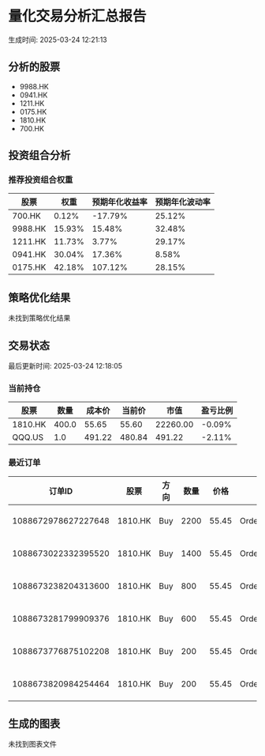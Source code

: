 # 量化交易分析汇总报告

生成时间: 2025-03-24 12:21:13

## 分析的股票

- 9988.HK
- 0941.HK
- 1211.HK
- 0175.HK
- 1810.HK
- 700.HK

## 投资组合分析

### 推荐投资组合权重

| 股票 | 权重 | 预期年化收益率 | 预期年化波动率 |
|------|------|----------------|----------------|
| 700.HK | 0.12% | -17.79% | 25.12% |
| 9988.HK | 15.93% | 15.48% | 32.48% |
| 1211.HK | 11.73% | 3.77% | 29.17% |
| 0941.HK | 30.04% | 17.36% | 8.58% |
| 0175.HK | 42.18% | 107.12% | 28.15% |

## 策略优化结果

未找到策略优化结果

## 交易状态

最后更新时间: 2025-03-24 12:18:05

### 当前持仓

| 股票 | 数量 | 成本价 | 当前价 | 市值 | 盈亏比例 |
|------|------|--------|--------|------|----------|
| 1810.HK | 400.0 | 55.65 | 55.60 | 22260.00 | -0.09% |
| QQQ.US | 1.0 | 491.22 | 480.84 | 491.22 | -2.11% |

### 最近订单

| 订单ID | 股票 | 方向 | 数量 | 价格 | 状态 | 时间 |
|--------|------|------|------|------|------|------|
| 1088672978627227648 | 1810.HK | Buy | 2200 | 55.45 | OrderStatus.WaitToNew | 2025-03-24 11:57:44 |
| 1088673022332395520 | 1810.HK | Buy | 1400 | 55.45 | OrderStatus.New | 2025-03-24 11:57:55 |
| 1088673238204313600 | 1810.HK | Buy | 800 | 55.45 | OrderStatus.WaitToNew | 2025-03-24 11:58:46 |
| 1088673281799909376 | 1810.HK | Buy | 600 | 55.45 | OrderStatus.New | 2025-03-24 11:58:56 |
| 1088673776875102208 | 1810.HK | Buy | 200 | 55.45 | OrderStatus.NotReported | 2025-03-24 12:00:55 |
| 1088673820984254464 | 1810.HK | Buy | 200 | 55.45 | OrderStatus.NotReported | 2025-03-24 12:01:05 |

## 生成的图表

未找到图表文件
